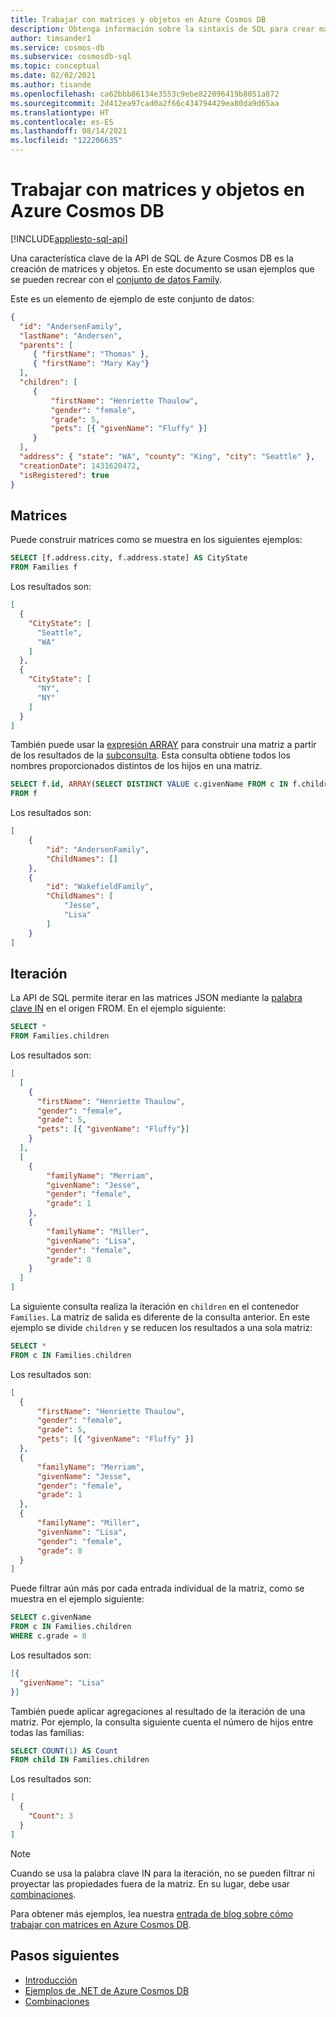 ```yaml
---
title: Trabajar con matrices y objetos en Azure Cosmos DB
description: Obtenga información sobre la sintaxis de SQL para crear matrices y objetos en Azure Cosmos DB. En este artículo también se proporcionan algunos ejemplos para realizar operaciones en objetos de matriz.
author: timsander1
ms.service: cosmos-db
ms.subservice: cosmosdb-sql
ms.topic: conceptual
ms.date: 02/02/2021
ms.author: tisande
ms.openlocfilehash: ca62bbb86134e3553c9ebe822096419b8051a872
ms.sourcegitcommit: 2d412ea97cad0a2f66c434794429ea80da9d65aa
ms.translationtype: HT
ms.contentlocale: es-ES
ms.lasthandoff: 08/14/2021
ms.locfileid: "122206635"
---
```

# <a name="working-with-arrays-and-objects-in-azure-cosmos-db"></a>Trabajar con matrices y objetos en Azure Cosmos DB
[!INCLUDE[appliesto-sql-api](../includes/appliesto-sql-api.md)]

Una característica clave de la API de SQL de Azure Cosmos DB es la creación de matrices y objetos. En este documento se usan ejemplos que se pueden recrear con el [conjunto de datos Family](sql-query-getting-started.md#upload-sample-data).

Este es un elemento de ejemplo de este conjunto de datos:

```json
{
  "id": "AndersenFamily",
  "lastName": "Andersen",
  "parents": [
     { "firstName": "Thomas" },
     { "firstName": "Mary Kay"}
  ],
  "children": [
     {
         "firstName": "Henriette Thaulow",
         "gender": "female",
         "grade": 5,
         "pets": [{ "givenName": "Fluffy" }]
     }
  ],
  "address": { "state": "WA", "county": "King", "city": "Seattle" },
  "creationDate": 1431620472,
  "isRegistered": true
}
```

## <a name="arrays"></a>Matrices

Puede construir matrices como se muestra en los siguientes ejemplos:

```sql
SELECT [f.address.city, f.address.state] AS CityState
FROM Families f
```

Los resultados son:

```json
[
  {
    "CityState": [
      "Seattle",
      "WA"
    ]
  },
  {
    "CityState": [
      "NY", 
      "NY"
    ]
  }
]
```

También puede usar la [expresión ARRAY](sql-query-subquery.md#array-expression) para construir una matriz a partir de los resultados de la [subconsulta](sql-query-subquery.md). Esta consulta obtiene todos los nombres proporcionados distintos de los hijos en una matriz.

```sql
SELECT f.id, ARRAY(SELECT DISTINCT VALUE c.givenName FROM c IN f.children) as ChildNames
FROM f
```

Los resultados son:

```json
[
    {
        "id": "AndersenFamily",
        "ChildNames": []
    },
    {
        "id": "WakefieldFamily",
        "ChildNames": [
            "Jesse",
            "Lisa"
        ]
    }
]
```

## <a name="iteration"></a><a id="Iteration"></a>Iteración

La API de SQL permite iterar en las matrices JSON mediante la [palabra clave IN](sql-query-keywords.md#in) en el origen FROM. En el ejemplo siguiente:

```sql
SELECT *
FROM Families.children
```

Los resultados son:

```json
[
  [
    {
      "firstName": "Henriette Thaulow",
      "gender": "female",
      "grade": 5,
      "pets": [{ "givenName": "Fluffy"}]
    }
  ], 
  [
    {
        "familyName": "Merriam",
        "givenName": "Jesse",
        "gender": "female",
        "grade": 1
    }, 
    {
        "familyName": "Miller",
        "givenName": "Lisa",
        "gender": "female",
        "grade": 8
    }
  ]
]
```

La siguiente consulta realiza la iteración en `children` en el contenedor `Families`. La matriz de salida es diferente de la consulta anterior. En este ejemplo se divide `children` y se reducen los resultados a una sola matriz:  

```sql
SELECT *
FROM c IN Families.children
```

Los resultados son:

```json
[
  {
      "firstName": "Henriette Thaulow",
      "gender": "female",
      "grade": 5,
      "pets": [{ "givenName": "Fluffy" }]
  },
  {
      "familyName": "Merriam",
      "givenName": "Jesse",
      "gender": "female",
      "grade": 1
  },
  {
      "familyName": "Miller",
      "givenName": "Lisa",
      "gender": "female",
      "grade": 8
  }
]
```

Puede filtrar aún más por cada entrada individual de la matriz, como se muestra en el ejemplo siguiente:

```sql
SELECT c.givenName
FROM c IN Families.children
WHERE c.grade = 8
```

Los resultados son:

```json
[{
  "givenName": "Lisa"
}]
```

También puede aplicar agregaciones al resultado de la iteración de una matriz. Por ejemplo, la consulta siguiente cuenta el número de hijos entre todas las familias:

```sql
SELECT COUNT(1) AS Count
FROM child IN Families.children
```

Los resultados son:

```json
[
  {
    "Count": 3
  }
]
```

> [!NOTE]
> Cuando se usa la palabra clave IN para la iteración, no se pueden filtrar ni proyectar las propiedades fuera de la matriz. En su lugar, debe usar [combinaciones](sql-query-join.md).

Para obtener más ejemplos, lea nuestra [entrada de blog sobre cómo trabajar con matrices en Azure Cosmos DB](https://devblogs.microsoft.com/cosmosdb/understanding-how-to-query-arrays-in-azure-cosmos-db/).

## <a name="next-steps"></a>Pasos siguientes

- [Introducción](sql-query-getting-started.md)
- [Ejemplos de .NET de Azure Cosmos DB](https://github.com/Azure/azure-cosmos-dotnet-v3)
- [Combinaciones](sql-query-join.md)
